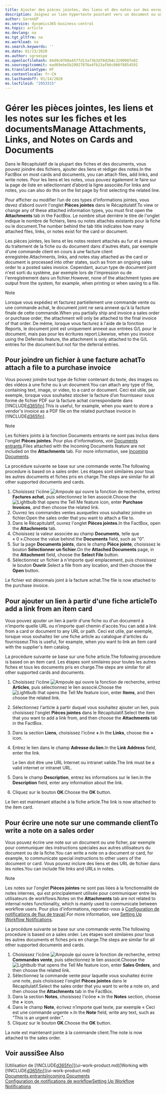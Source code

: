 ```yaml
---
title: Ajouter des pièces jointes, des liens et des notes sur des enregistrements | Microsoft Docs
description: Joignez un lien hypertexte pointant vers un document ou un site Web à un enregistrement spécifique, tel qu'une fiche client ou un document.
author: SorenGP
ms.service: dynamics365-business-central
ms.topic: article
ms.devlang: na
ms.tgt_pltfrm: na
ms.workload: na
ms.search.keywords: ''
ms.date: 01/13/2020
ms.author: sgroespe
ms.openlocfilehash: 84d9c0768a457fd13a73b3d70d2b8c329098fe82
ms.sourcegitcommit: ead69ebe5b29927876a4fb23afb6c066f8854591
ms.translationtype: HT
ms.contentlocale: fr-CH
ms.lasthandoff: 01/14/2020
ms.locfileid: "2953315"
---
```

# <a name="manage-attachments-links-and-notes-on-cards-and-documents"></a><span data-ttu-id="62c06-103">Gérer les pièces jointes, les liens et les notes sur les fiches et les documents</span><span class="sxs-lookup"><span data-stu-id="62c06-103">Manage Attachments, Links, and Notes on Cards and Documents</span></span>

<span data-ttu-id="62c06-104">Dans le Récapitulatif de la plupart des fiches et des documents, vous pouvez joindre des fichiers, ajouter des liens et rédiger des notes.</span><span class="sxs-lookup"><span data-stu-id="62c06-104">In the FactBox on most cards and documents, you can attach files, add links, and write notes.</span></span> <span data-ttu-id="62c06-105">Pour les liens et les notes, vous pouvez également le faire sur la page de liste en sélectionnant d’abord la ligne associée.</span><span class="sxs-lookup"><span data-stu-id="62c06-105">For links and notes, you can also do this on the list page by first selecting the related line.</span></span>

<span data-ttu-id="62c06-106">Pour afficher ou modifier l’un de ces types d’informations jointes, vous devez d’abord ouvrir l'onglet **Pièces jointes** dans le Récapitulatif.</span><span class="sxs-lookup"><span data-stu-id="62c06-106">To view or change any of these attached information types, you must first open the **Attachments** tab in the FactBox.</span></span> <span data-ttu-id="62c06-107">Le nombre situé derrière le titre de l'onglet indique le nombre de fichiers, liens ou notes attachés existants pour la fiche ou le document.</span><span class="sxs-lookup"><span data-stu-id="62c06-107">The number behind the tab title indicates how many attached files, links, or notes exist for the card or document.</span></span>

<span data-ttu-id="62c06-108">Les pièces jointes, les liens et les notes restent attachés au fur et à mesure du traitement de la fiche ou du document dans d'autres états, par exemple d'une commande client en cours à une facture client enregistrée.</span><span class="sxs-lookup"><span data-stu-id="62c06-108">Attachments, links, and notes stay attached as the card or document is processed into other states, such as from an ongoing sales order to a posted sales invoice.</span></span> <span data-ttu-id="62c06-109">Cependant, aucun type de document joint n'est sorti du système, par exemple lors de l'impression ou de l'enregistrement dans un fichier.</span><span class="sxs-lookup"><span data-stu-id="62c06-109">However, none of the attachment types are output from the system, for example, when printing or when saving to a file.</span></span>

> [!NOTE]
> <span data-ttu-id="62c06-110">Lorsque vous expédiez et facturez partiellement une commande vente ou une commande achat, le document joint ne sera annexé qu'à la facture finale de cette commande.</span><span class="sxs-lookup"><span data-stu-id="62c06-110">When you partially ship and invoice a sales order or purchase order, the attachment will only be attached to the final invoice of that order.</span></span> <span data-ttu-id="62c06-111">De même, lorsque vous facturez à l'aide de la fonction Reports, le document joint est uniquement annexé aux entrées G/L pour le document, mais pas pour les écritures report.</span><span class="sxs-lookup"><span data-stu-id="62c06-111">Likewise, when you invoice using the Deferrals feature, the attachment is only attached to the G/L entries for the document but not for the deferral entries.</span></span>

## <a name="to-attach-a-file-to-a-purchase-invoice"></a><span data-ttu-id="62c06-112">Pour joindre un fichier à une facture achat</span><span class="sxs-lookup"><span data-stu-id="62c06-112">To attach a file to a purchase invoice</span></span>
<span data-ttu-id="62c06-113">Vous pouvez joindre tout type de fichier contenant du texte, des images ou des vidéos à une fiche ou à un document.</span><span class="sxs-lookup"><span data-stu-id="62c06-113">You can attach any type of file, containing text, image, or video, to a card or document.</span></span> <span data-ttu-id="62c06-114">Ceci est utile, par exemple, lorsque vous souhaitez stocker la facture d’un fournisseur sous forme de fichier PDF sur la facture achat correspondante dans [!INCLUDE[d365fin](includes/d365fin_md.md)].</span><span class="sxs-lookup"><span data-stu-id="62c06-114">This is useful, for example, when you want to store a vendor's invoice as a PDF file on the related purchase invoice in [!INCLUDE[d365fin](includes/d365fin_md.md)].</span></span>

> [!NOTE]
> <span data-ttu-id="62c06-115">Les fichiers joints à la fonction Documents entrants ne sont pas inclus dans l'onglet **Pièces jointes**. Pour plus d'informations, voir [Documents entrants](across-income-documents.md).</span><span class="sxs-lookup"><span data-stu-id="62c06-115">Files attached with the Incoming Documents feature are not included on the **Attachments** tab. For more information, see [Incoming Documents](across-income-documents.md).</span></span>

<span data-ttu-id="62c06-116">La procédure suivante se base sur une commande vente.</span><span class="sxs-lookup"><span data-stu-id="62c06-116">The following procedure is based on a sales order.</span></span> <span data-ttu-id="62c06-117">Les étapes sont similaires pour tous les autres documents et fiches pris en charge.</span><span class="sxs-lookup"><span data-stu-id="62c06-117">The steps are similar for all other supported documents and cards.</span></span>

1. <span data-ttu-id="62c06-118">Choisissez l'icône ![Ampoule qui ouvre la fonction de recherche](media/ui-search/search_small.png "Dites-moi ce que vous voulez faire"), entrez **Factures achat**, puis sélectionnez le lien associé.</span><span class="sxs-lookup"><span data-stu-id="62c06-118">Choose the ![Lightbulb that opens the Tell Me feature](media/ui-search/search_small.png "Tell me what you want to do") icon, enter **Purchase Invoices**, and then choose the related link.</span></span>
2. <span data-ttu-id="62c06-119">Ouvrez les commandes ventes auxquelles vous souhaitez joindre un fichier.</span><span class="sxs-lookup"><span data-stu-id="62c06-119">Open the sales order that you want to attach a file to.</span></span>
3. <span data-ttu-id="62c06-120">Dans le Récapitulatif, ouvrez l'onglet **Pièces jointes**.</span><span class="sxs-lookup"><span data-stu-id="62c06-120">In the FactBox, open the **Attachments** tab.</span></span>
4. <span data-ttu-id="62c06-121">Choisissez la valeur associée au champ **Documents**, telle que « 0 ».</span><span class="sxs-lookup"><span data-stu-id="62c06-121">Choose the value behind the **Documents** field, such as "0".</span></span>
5. <span data-ttu-id="62c06-122">Sur la page **Documents joints**, dans le champ **Pièce jointe**, choisissez le bouton **Sélectionner un fichier**.</span><span class="sxs-lookup"><span data-stu-id="62c06-122">On the **Attached Documents** page, in the **Attachment** field, choose the **Select File** button.</span></span>
5. <span data-ttu-id="62c06-123">Sélectionnez un fichier à n'importe quel emplacement, puis choisissez le bouton **Ouvrir**.</span><span class="sxs-lookup"><span data-stu-id="62c06-123">Select a file from any location, and then choose the **Open** button.</span></span>

<span data-ttu-id="62c06-124">Le fichier est désormais joint à la facture achat.</span><span class="sxs-lookup"><span data-stu-id="62c06-124">The file is now attached to the purchase invoice.</span></span>

## <a name="to-add-a-link-from-an-item-card"></a><span data-ttu-id="62c06-125">Pour ajouter un lien à partir d'une fiche article</span><span class="sxs-lookup"><span data-stu-id="62c06-125">To add a link from an item card</span></span>
<span data-ttu-id="62c06-126">Vous pouvez ajouter un lien à partir d'une fiche ou d'un document à n’importe quelle URL ou n’importe quel chemin d'accès.</span><span class="sxs-lookup"><span data-stu-id="62c06-126">You can add a link from a card or document to any URL or path.</span></span> <span data-ttu-id="62c06-127">Ceci est utile, par exemple, lorsque vous souhaitez lier une fiche article au catalogue d'articles du fournisseur.</span><span class="sxs-lookup"><span data-stu-id="62c06-127">This is useful, for example, when you want to link an item card with the supplier's item catalog.</span></span>

<span data-ttu-id="62c06-128">La procédure suivante se base sur une fiche article.</span><span class="sxs-lookup"><span data-stu-id="62c06-128">The following procedure is based on an item card.</span></span> <span data-ttu-id="62c06-129">Les étapes sont similaires pour toutes les autres fiches et tous les documents pris en charge.</span><span class="sxs-lookup"><span data-stu-id="62c06-129">The steps are similar for all other supported cards and documents.</span></span>

1. <span data-ttu-id="62c06-130">Choisissez l'icône ![Ampoule qui ouvre la fonction de recherche](media/ui-search/search_small.png "Dites-moi ce que vous voulez faire"), entrez **Articles**, puis sélectionnez le lien associé.</span><span class="sxs-lookup"><span data-stu-id="62c06-130">Choose the ![Lightbulb that opens the Tell Me feature](media/ui-search/search_small.png "Tell me what you want to do") icon, enter **Items**, and then choose the related link.</span></span>
2. <span data-ttu-id="62c06-131">Sélectionnez l'article à partir duquel vous souhaitez ajouter un lien, puis choisissez l'onglet **Pièces jointes** dans le Récapitulatif.</span><span class="sxs-lookup"><span data-stu-id="62c06-131">Select the item that you want to add a link from, and then choose the **Attachments** tab in the FactBox.</span></span>
3. <span data-ttu-id="62c06-132">Dans la section **Liens**, choisissez l'icône **+**.</span><span class="sxs-lookup"><span data-stu-id="62c06-132">In the **Links**, choose the **+** icon.</span></span>
4. <span data-ttu-id="62c06-133">Entrez le lien dans le champ **Adresse du lien**.</span><span class="sxs-lookup"><span data-stu-id="62c06-133">In the **Link Address** field, enter the link.</span></span>

    <span data-ttu-id="62c06-134">Le lien doit être une URL Internet ou intranet valide.</span><span class="sxs-lookup"><span data-stu-id="62c06-134">The link must be a valid internet or intranet URL.</span></span>

5. <span data-ttu-id="62c06-135">Dans le champ **Description**, entrez les informations sur le lien.</span><span class="sxs-lookup"><span data-stu-id="62c06-135">In the **Description** field, enter any information about the link.</span></span>  
6. <span data-ttu-id="62c06-136">Cliquez sur le bouton **OK**.</span><span class="sxs-lookup"><span data-stu-id="62c06-136">Choose the **OK** button.</span></span>

<span data-ttu-id="62c06-137">Le lien est maintenant attaché à la fiche article.</span><span class="sxs-lookup"><span data-stu-id="62c06-137">The link is now attached to the item card.</span></span>  

## <a name="to-write-a-note-on-a-sales-order"></a><span data-ttu-id="62c06-138">Pour écrire une note sur une commande client</span><span class="sxs-lookup"><span data-stu-id="62c06-138">To write a note on a sales order</span></span>
<span data-ttu-id="62c06-139">Vous pouvez écrire une note sur un document ou une ficher, par exemple pour communiquer des instructions spéciales aux autres utilisateurs du document ou de la fiche.</span><span class="sxs-lookup"><span data-stu-id="62c06-139">You can write a note on a document or card, for example, to communicate special instructions to other users of the document or card.</span></span> <span data-ttu-id="62c06-140">Vous pouvez inclure des liens et des URL de fichier dans les notes.</span><span class="sxs-lookup"><span data-stu-id="62c06-140">You can include file links and URLs in notes.</span></span>

> [!NOTE]
> <span data-ttu-id="62c06-141">Les notes sur l'onglet **Pièces jointes** ne sont pas liées à la fonctionnalité de notes internes, qui est principalement utilisée pour communiquer entre les utilisateurs de workflows.</span><span class="sxs-lookup"><span data-stu-id="62c06-141">Notes on the **Attachments** tab are not related to internal notes functionality, which is mainly used to communicate between workflow users.</span></span> <span data-ttu-id="62c06-142">Pour plus d'informations, reportez-vous à [Configuration de notifications de flux de travail](across-setting-up-workflow-notifications.md).</span><span class="sxs-lookup"><span data-stu-id="62c06-142">For more information, see [Setting Up Workflow Notifications](across-setting-up-workflow-notifications.md).</span></span>

<span data-ttu-id="62c06-143">La procédure suivante se base sur une commande vente.</span><span class="sxs-lookup"><span data-stu-id="62c06-143">The following procedure is based on a sales order.</span></span> <span data-ttu-id="62c06-144">Les étapes sont similaires pour tous les autres documents et fiches pris en charge.</span><span class="sxs-lookup"><span data-stu-id="62c06-144">The steps are similar for all other supported documents and cards.</span></span>

1. <span data-ttu-id="62c06-145">Choisissez l'icône ![Ampoule qui ouvre la fonction de recherche](media/ui-search/search_small.png "Dites-moi ce que vous voulez faire"), entrez **Commandes vente**, puis sélectionnez le lien associé.</span><span class="sxs-lookup"><span data-stu-id="62c06-145">Choose the ![Lightbulb that opens the Tell Me feature](media/ui-search/search_small.png "Tell me what you want to do") icon, enter **Sales Orders**, and then choose the related link.</span></span>
2. <span data-ttu-id="62c06-146">Sélectionnez la commande vente pour laquelle vous souhaitez écrire une note, puis choisissez l'onglet **Pièces jointes** dans le Récapitulatif.</span><span class="sxs-lookup"><span data-stu-id="62c06-146">Select the sales order that you want to write a note on, and then choose the **Attachments** tab in the FactBox.</span></span>
3. <span data-ttu-id="62c06-147">Dans la section **Notes**, choisissez l'icône **+**.</span><span class="sxs-lookup"><span data-stu-id="62c06-147">In the **Notes** section, choose the **+** icon.</span></span>
4. <span data-ttu-id="62c06-148">Dans le champ **Note**, écrivez n’importe quel texte, par exemple « Ceci est une commande urgente ».</span><span class="sxs-lookup"><span data-stu-id="62c06-148">In the **Note** field, write any text, such as "This is an urgent order.".</span></span>
5. <span data-ttu-id="62c06-149">Cliquez sur le bouton **OK**.</span><span class="sxs-lookup"><span data-stu-id="62c06-149">Choose the **OK** button.</span></span>

<span data-ttu-id="62c06-150">La note est maintenant jointe à la commande client.</span><span class="sxs-lookup"><span data-stu-id="62c06-150">The note is now attached to the sales order.</span></span>

## <a name="see-also"></a><span data-ttu-id="62c06-151">Voir aussi</span><span class="sxs-lookup"><span data-stu-id="62c06-151">See Also</span></span>  
<span data-ttu-id="62c06-152">[Utilisation de [!INCLUDE[d365fin](includes/d365fin_md.md)]](ui-work-product.md)</span><span class="sxs-lookup"><span data-stu-id="62c06-152">[Working with [!INCLUDE[d365fin](includes/d365fin_md.md)]](ui-work-product.md)</span></span>  
[<span data-ttu-id="62c06-153">Documents entrants</span><span class="sxs-lookup"><span data-stu-id="62c06-153">Incoming Documents</span></span>](across-income-documents.md)  
[<span data-ttu-id="62c06-154">Configuration de notifications de workflow</span><span class="sxs-lookup"><span data-stu-id="62c06-154">Setting Up Workflow Notifications</span></span>](across-setting-up-workflow-notifications.md)  
